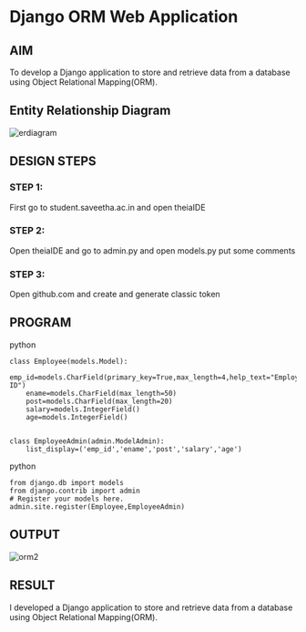 # Django ORM Web Application

## AIM
To develop a Django application to store and retrieve data from a database using Object Relational Mapping(ORM).

## Entity Relationship Diagram

![erdiagram](https://user-images.githubusercontent.com/119405626/215393568-aa094a05-94af-4bbe-ab3a-b80b7c7bc882.png)


## DESIGN STEPS

### STEP 1:
First go to student.saveetha.ac.in and open theiaIDE
### STEP 2:
Open theiaIDE and go to admin.py and open models.py put some comments
### STEP 3:

Open github.com and create and generate classic token

## PROGRAM
python
```
class Employee(models.Model):
    emp_id=models.CharField(primary_key=True,max_length=4,help_text="Employee ID")
    ename=models.CharField(max_length=50)
    post=models.CharField(max_length=20)
    salary=models.IntegerField()
    age=models.IntegerField()


class EmployeeAdmin(admin.ModelAdmin):
    list_display=('emp_id','ename','post','salary','age')
```
python
```
from django.db import models
from django.contrib import admin
# Register your models here.
admin.site.register(Employee,EmployeeAdmin)
```
## OUTPUT

![orm2](https://user-images.githubusercontent.com/119405626/215393397-7099eba7-d862-4c99-b0ac-510d19ccc9f4.png)


## RESULT
I developed a Django application to store and retrieve data from a database using Object Relational Mapping(ORM).
